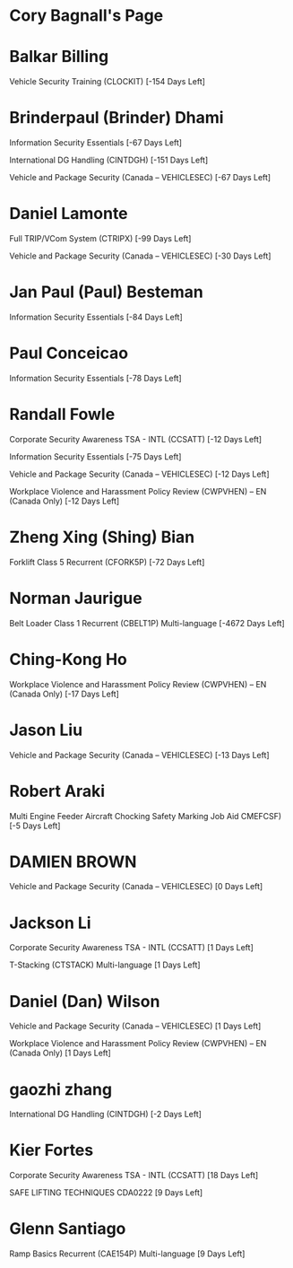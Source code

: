 # Cory Bagnall's Page




# Balkar Billing


Vehicle Security Training (CLOCKIT) [-154 Days Left]



# Brinderpaul (Brinder) Dhami


Information Security Essentials [-67 Days Left]

International DG Handling (CINTDGH) [-151 Days Left]

Vehicle and Package Security (Canada – VEHICLESEC) [-67 Days Left]



# Daniel Lamonte


Full TRIP/VCom System (CTRIPX) [-99 Days Left]

Vehicle and Package Security (Canada – VEHICLESEC) [-30 Days Left]



# Jan Paul (Paul) Besteman


Information Security Essentials [-84 Days Left]



# Paul Conceicao


Information Security Essentials [-78 Days Left]



# Randall Fowle


Corporate Security Awareness TSA - INTL (CCSATT) [-12 Days Left]

Information Security Essentials [-75 Days Left]

Vehicle and Package Security (Canada – VEHICLESEC) [-12 Days Left]

Workplace Violence and Harassment Policy Review (CWPVHEN) – EN (Canada Only) [-12 Days Left]



# Zheng Xing (Shing) Bian


Forklift Class 5 Recurrent (CFORK5P) [-72 Days Left]



# Norman Jaurigue


Belt Loader Class 1 Recurrent (CBELT1P) Multi-language [-4672 Days Left]



# Ching-Kong Ho


Workplace Violence and Harassment Policy Review (CWPVHEN) – EN (Canada Only) [-17 Days Left]



# Jason Liu


Vehicle and Package Security (Canada – VEHICLESEC) [-13 Days Left]



# Robert Araki


Multi Engine Feeder Aircraft Chocking Safety Marking Job Aid  CMEFCSF) [-5 Days Left]



# DAMIEN BROWN


Vehicle and Package Security (Canada – VEHICLESEC) [0 Days Left]



# Jackson Li


Corporate Security Awareness TSA - INTL (CCSATT) [1 Days Left]

T-Stacking (CTSTACK) Multi-language [1 Days Left]



# Daniel (Dan) Wilson


Vehicle and Package Security (Canada – VEHICLESEC) [1 Days Left]

Workplace Violence and Harassment Policy Review (CWPVHEN) – EN (Canada Only) [1 Days Left]



# gaozhi zhang


International DG Handling (CINTDGH) [-2 Days Left]



# Kier Fortes


Corporate Security Awareness TSA - INTL (CCSATT) [18 Days Left]

SAFE LIFTING TECHNIQUES CDA0222 [9 Days Left]



# Glenn Santiago


Ramp Basics Recurrent (CAE154P) Multi-language [9 Days Left]



